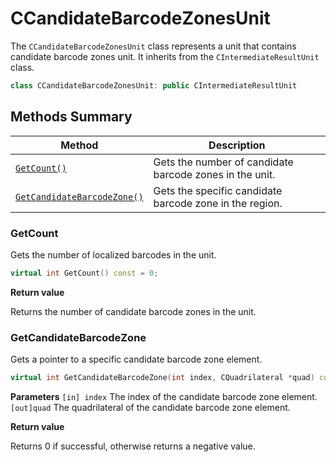 # CCandidateBarcodeZonesUnit

The `CCandidateBarcodeZonesUnit` class represents a unit that contains candidate barcode zones unit. It inherits from the `CIntermediateResultUnit` class.

```cpp
class CCandidateBarcodeZonesUnit: public CIntermediateResultUnit
```

## Methods Summary

| Method                            | Description |
|-----------------------------------|-------------|
| [`GetCount()`](#getcount)           | Gets the number of candidate barcode zones in the unit.|
| [`GetCandidateBarcodeZone()`](#getcandidatebarcodezone)           | Gets the specific candidate barcode zone in the region.|

### GetCount

Gets the number of localized barcodes in the unit.

```cpp
virtual int GetCount() const = 0;
```

**Return value**

Returns the number of candidate barcode zones in the unit.


### GetCandidateBarcodeZone

Gets a pointer to a specific candidate barcode zone element.

```cpp
virtual int GetCandidateBarcodeZone(int index, CQuadrilateral *quad) const = 0;
```

**Parameters**
`[in] index` The index of the candidate barcode zone element.
`[out]quad` The quadrilateral of the candidate barcode zone element.

**Return value**

Returns 0 if successful, otherwise returns a negative value.